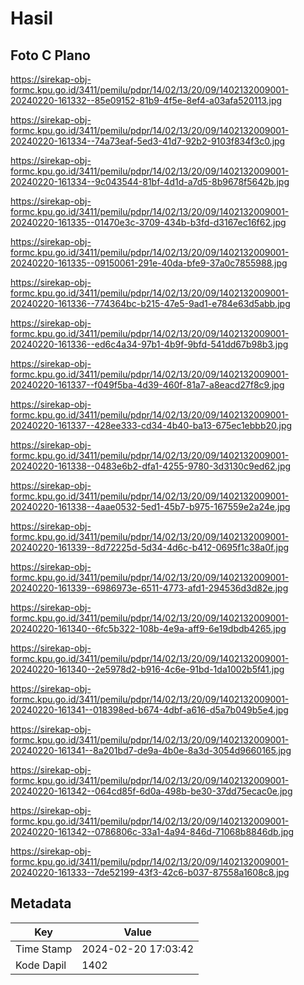 # Hasil

## Foto C Plano

https://sirekap-obj-formc.kpu.go.id/3411/pemilu/pdpr/14/02/13/20/09/1402132009001-20240220-161332--85e09152-81b9-4f5e-8ef4-a03afa520113.jpg

https://sirekap-obj-formc.kpu.go.id/3411/pemilu/pdpr/14/02/13/20/09/1402132009001-20240220-161334--74a73eaf-5ed3-41d7-92b2-9103f834f3c0.jpg

https://sirekap-obj-formc.kpu.go.id/3411/pemilu/pdpr/14/02/13/20/09/1402132009001-20240220-161334--9c043544-81bf-4d1d-a7d5-8b9678f5642b.jpg

https://sirekap-obj-formc.kpu.go.id/3411/pemilu/pdpr/14/02/13/20/09/1402132009001-20240220-161335--01470e3c-3709-434b-b3fd-d3167ec16f62.jpg

https://sirekap-obj-formc.kpu.go.id/3411/pemilu/pdpr/14/02/13/20/09/1402132009001-20240220-161335--09150061-291e-40da-bfe9-37a0c7855988.jpg

https://sirekap-obj-formc.kpu.go.id/3411/pemilu/pdpr/14/02/13/20/09/1402132009001-20240220-161336--774364bc-b215-47e5-9ad1-e784e63d5abb.jpg

https://sirekap-obj-formc.kpu.go.id/3411/pemilu/pdpr/14/02/13/20/09/1402132009001-20240220-161336--ed6c4a34-97b1-4b9f-9bfd-541dd67b98b3.jpg

https://sirekap-obj-formc.kpu.go.id/3411/pemilu/pdpr/14/02/13/20/09/1402132009001-20240220-161337--f049f5ba-4d39-460f-81a7-a8eacd27f8c9.jpg

https://sirekap-obj-formc.kpu.go.id/3411/pemilu/pdpr/14/02/13/20/09/1402132009001-20240220-161337--428ee333-cd34-4b40-ba13-675ec1ebbb20.jpg

https://sirekap-obj-formc.kpu.go.id/3411/pemilu/pdpr/14/02/13/20/09/1402132009001-20240220-161338--0483e6b2-dfa1-4255-9780-3d3130c9ed62.jpg

https://sirekap-obj-formc.kpu.go.id/3411/pemilu/pdpr/14/02/13/20/09/1402132009001-20240220-161338--4aae0532-5ed1-45b7-b975-167559e2a24e.jpg

https://sirekap-obj-formc.kpu.go.id/3411/pemilu/pdpr/14/02/13/20/09/1402132009001-20240220-161339--8d72225d-5d34-4d6c-b412-0695f1c38a0f.jpg

https://sirekap-obj-formc.kpu.go.id/3411/pemilu/pdpr/14/02/13/20/09/1402132009001-20240220-161339--6986973e-6511-4773-afd1-294536d3d82e.jpg

https://sirekap-obj-formc.kpu.go.id/3411/pemilu/pdpr/14/02/13/20/09/1402132009001-20240220-161340--6fc5b322-108b-4e9a-aff9-6e19dbdb4265.jpg

https://sirekap-obj-formc.kpu.go.id/3411/pemilu/pdpr/14/02/13/20/09/1402132009001-20240220-161340--2e5978d2-b916-4c6e-91bd-1da1002b5f41.jpg

https://sirekap-obj-formc.kpu.go.id/3411/pemilu/pdpr/14/02/13/20/09/1402132009001-20240220-161341--018398ed-b674-4dbf-a616-d5a7b049b5e4.jpg

https://sirekap-obj-formc.kpu.go.id/3411/pemilu/pdpr/14/02/13/20/09/1402132009001-20240220-161341--8a201bd7-de9a-4b0e-8a3d-3054d9660165.jpg

https://sirekap-obj-formc.kpu.go.id/3411/pemilu/pdpr/14/02/13/20/09/1402132009001-20240220-161342--064cd85f-6d0a-498b-be30-37dd75ecac0e.jpg

https://sirekap-obj-formc.kpu.go.id/3411/pemilu/pdpr/14/02/13/20/09/1402132009001-20240220-161342--0786806c-33a1-4a94-846d-71068b8846db.jpg

https://sirekap-obj-formc.kpu.go.id/3411/pemilu/pdpr/14/02/13/20/09/1402132009001-20240220-161333--7de52199-43f3-42c6-b037-87558a1608c8.jpg


## Metadata

| Key        | Value               |
| ---------- | ------------------- |
| Time Stamp | 2024-02-20 17:03:42 |
| Kode Dapil | 1402                |




